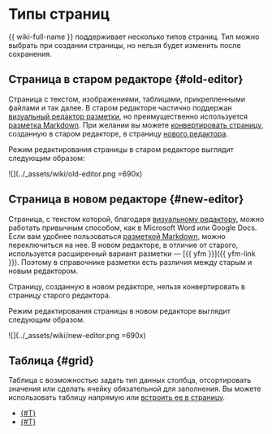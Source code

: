 # Типы страниц

{{ wiki-full-name }} поддерживает несколько типов страниц. Тип можно выбрать при создании страницы, но нельзя будет изменить после сохранения.

## Страница в старом редакторе {#old-editor}

Страница с текстом, изображениями, таблицами, прикрепленными файлами и так далее. В старом редакторе частично поддержан [визуальный редактор разметки](wysiwyg/text-format.md), но преимущественно используется [разметка Markdown](static-markup.md). При желании вы можете [конвертировать страницу](page-management/convert-page.md), созданную в старом редакторе, в страницу [нового редактора](pages-types.md#new-editor).

Режим редактирования страницы в старом редакторе выглядит следующим образом:

![](../_assets/wiki/old-editor.png =690x)

## Страница в новом редакторе {#new-editor}

Страница, с текстом которой, благодаря [визуальному редактору](wysiwyg/text-format.md), можно работать привычным способом, как в Microsoft Word или Google Docs. Если вам удобнее пользоваться [разметкой Markdown](static-markup.md), можно переключиться на нее. В новом редакторе, в отличие от старого, используется расширенный вариант разметки — [{{ yfm }}]({{ yfm-link }}). Поэтому в справочнике разметки есть различия между старым и новым редактором.

Страницу, созданную в новом редакторе, нельзя конвертировать в страницу старого редактора.

Режим редактирования страницы в новом редакторе выглядит следующим образом.

![](../_assets/wiki/new-editor.png =690x)

## Таблица {#grid}

Таблица с возможностью задать тип данных столбца, отсортировать значения или сделать ячейку обязательной для заполнения. Вы можете использовать таблицу напрямую или [встроить ее в страницу](wysiwyg/tables-format.md).

* [{#T}](create-grid.md)
* [{#T}](import-page.md)

